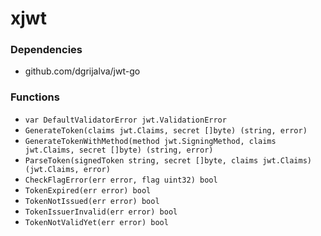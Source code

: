 # xjwt

### Dependencies

+ github.com/dgrijalva/jwt-go

### Functions

+ `var DefaultValidatorError jwt.ValidationError`
+ `GenerateToken(claims jwt.Claims, secret []byte) (string, error)`
+ `GenerateTokenWithMethod(method jwt.SigningMethod, claims jwt.Claims, secret []byte) (string, error)`
+ `ParseToken(signedToken string, secret []byte, claims jwt.Claims) (jwt.Claims, error)`
+ `CheckFlagError(err error, flag uint32) bool`
+ `TokenExpired(err error) bool`
+ `TokenNotIssued(err error) bool`
+ `TokenIssuerInvalid(err error) bool`
+ `TokenNotValidYet(err error) bool`
